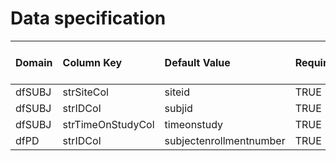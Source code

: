 # Data specification

|**Domain** |**Column Key**    |**Default Value**       |**Required?** |**Require Unique Values?** |**Accept NA/Empty Values?** |
|:----------|:-----------------|:-----------------------|:-------------|:--------------------------|:---------------------------|
|dfSUBJ     |strSiteCol        |siteid                  |TRUE          |FALSE                      |FALSE                       |
|dfSUBJ     |strIDCol          |subjid                  |TRUE          |TRUE                       |FALSE                       |
|dfSUBJ     |strTimeOnStudyCol |timeonstudy             |TRUE          |FALSE                      |TRUE                        |
|dfPD       |strIDCol          |subjectenrollmentnumber |TRUE          |FALSE                      |FALSE                       |
